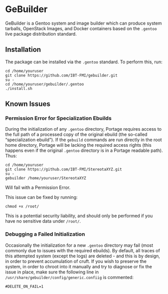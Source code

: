# GeBuilder

GeBuilder is a Gentoo system and image builder which can produce system tarballs, OpenStack Images, and Docker containers based on the `.gentoo` live package distribution standard.

## Installation

The package can be installed via the `.gentoo` standard.
To perform this, run:

```
cd /home/youruser
git clone https://github.com/IBT-FMI/gebuilder.git
su -
cd /home/youruser/gebuilder/.gentoo
./install.sh
```

## Known Issues

### Permission Error for Specialization Ebuilds

During the initialization of any `.gentoo` directory, Portage requires access to the full path of a processed copy of the original ebuild (the so-called “specialization ebuild”).
If the `gebuild` commands are run directly in the root home directory, Portage will be lacking the required access rights (this happens even if the original `.gentoo` directory is in a Portage readable path).
Thus:

```
cd /home/youruser
git clone https://github.com/IBT-FMI/StereotaXYZ.git
su -
gebuilder /home/youruser/StereotaXYZ
```

Will fail with a Permission Error.

This issue can be fixed by running:

```
chmod +x /root/
```

This is a potential security liability, and should only be performed if you have no sensitive data under `/root/`.

### Debugging a Failed Initialization

Occasionally the initialization for a new `.gentoo` directory may fail (most commonly due to issues with the required ebuilds).
By default, all traces of this attempted system (except the logs) are deleted - and this is by design, in order to prevent accumulation of cruft.
If you wish to preserve the system, in order to chroot into it manually and try to diagnose or fix the issue in place, make sure the following line in `/usr/share/gebuilder/config/generic.confiig` is commented:

```shell
#DELETE_ON_FAIL=1
```
